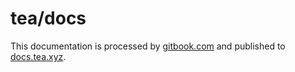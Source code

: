 # tea/docs

This documentation is processed by [gitbook.com] and published to
[docs.tea.xyz].

[gitbook.com]: https://gitbook.com
[docs.tea.xyz]: https://docs.tea.xyz